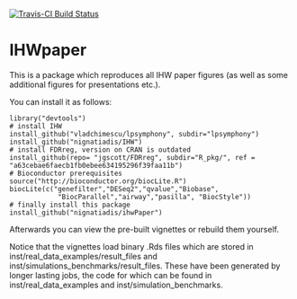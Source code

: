 [![Travis-CI Build Status](https://travis-ci.org/nignatiadis/IHWpaper.svg?branch=master)](https://travis-ci.org/nignatiadis/IHWpaper)


# IHWpaper

This is a package which reproduces all IHW paper figures (as well as some additional figures for presentations etc.).

You can install it as follows:

```{r}
library("devtools")
# install IHW
install_github("vladchimescu/lpsymphony", subdir="lpsymphony")
install_github("nignatiadis/IHW")
# install FDRreg, version on CRAN is outdated
install_github(repo= "jgscott/FDRreg", subdir="R_pkg/", ref = "a63cebae6faecb1fb0ebee634195296f39faa11b")
# Bioconductor prerequisites
source("http://bioconductor.org/biocLite.R")
biocLite(c("genefilter","DESeq2","qvalue","Biobase",
            "BiocParallel","airway","pasilla", "BiocStyle"))
# finally install this package
install_github("nignatiadis/ihwPaper")
```

Afterwards you can view the pre-built vignettes or rebuild them yourself.

Notice that the vignettes load binary .Rds files which are stored in inst/real_data_examples/result_files
and inst/simulations_benchmarks/result_files. These have been generated by longer lasting jobs, the code for
which can be found in inst/real_data_examples and inst/simulation_benchmarks.

